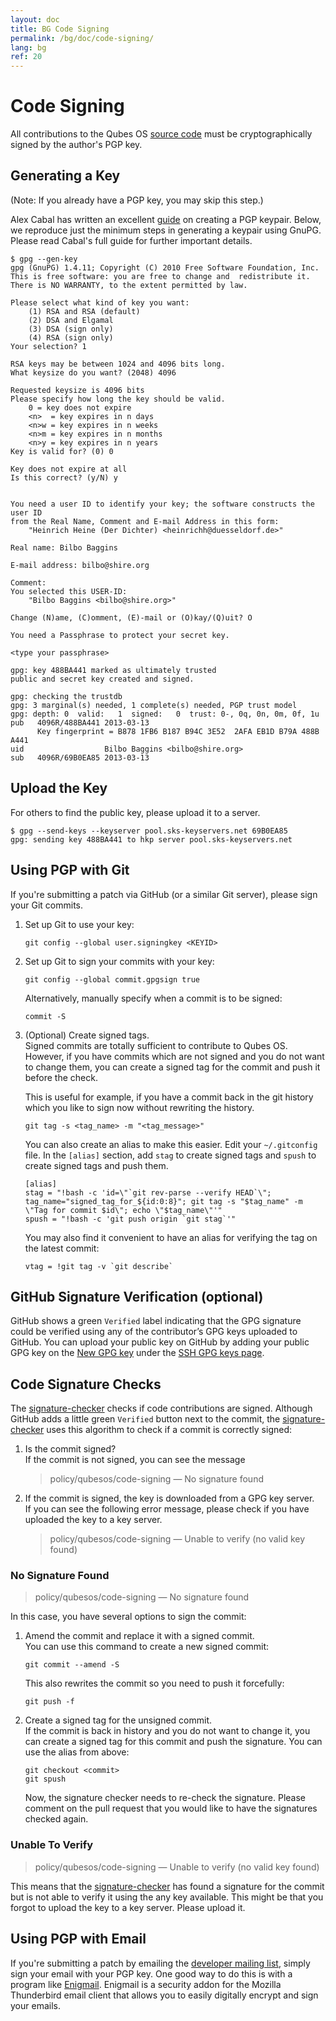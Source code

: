 ```yaml
---
layout: doc
title: BG Code Signing
permalink: /bg/doc/code-signing/
lang: bg
ref: 20
---
```


Code Signing
============

All contributions to the Qubes OS [source code] must be cryptographically signed by the author's PGP key.


Generating a Key
----------------

(Note: If you already have a PGP key, you may skip this step.)

Alex Cabal has written an excellent [guide] on creating a PGP keypair.
Below, we reproduce just the minimum steps in generating a keypair using GnuPG.
Please read Cabal's full guide for further important details.

~~~
$ gpg --gen-key
gpg (GnuPG) 1.4.11; Copyright (C) 2010 Free Software Foundation, Inc.
This is free software: you are free to change and  redistribute it.
There is NO WARRANTY, to the extent permitted by law.

Please select what kind of key you want:
    (1) RSA and RSA (default)
    (2) DSA and Elgamal
    (3) DSA (sign only)
    (4) RSA (sign only)
Your selection? 1

RSA keys may be between 1024 and 4096 bits long.
What keysize do you want? (2048) 4096

Requested keysize is 4096 bits
Please specify how long the key should be valid.
    0 = key does not expire
    <n>  = key expires in n days
    <n>w = key expires in n weeks
    <n>m = key expires in n months
    <n>y = key expires in n years
Key is valid for? (0) 0

Key does not expire at all
Is this correct? (y/N) y


You need a user ID to identify your key; the software constructs the user ID
from the Real Name, Comment and E-mail Address in this form:
    "Heinrich Heine (Der Dichter) <heinrichh@duesseldorf.de>"

Real name: Bilbo Baggins

E-mail address: bilbo@shire.org

Comment: 
You selected this USER-ID:
    "Bilbo Baggins <bilbo@shire.org>"

Change (N)ame, (C)omment, (E)-mail or (O)kay/(Q)uit? O

You need a Passphrase to protect your secret key.

<type your passphrase>

gpg: key 488BA441 marked as ultimately trusted
public and secret key created and signed.

gpg: checking the trustdb
gpg: 3 marginal(s) needed, 1 complete(s) needed, PGP trust model
gpg: depth: 0  valid:   1  signed:   0  trust: 0-, 0q, 0n, 0m, 0f, 1u
pub   4096R/488BA441 2013-03-13
      Key fingerprint = B878 1FB6 B187 B94C 3E52  2AFA EB1D B79A 488B A441
uid                  Bilbo Baggins <bilbo@shire.org>
sub   4096R/69B0EA85 2013-03-13
~~~

Upload the Key
--------------

For others to find the public key, please upload it to a server.

```
$ gpg --send-keys --keyserver pool.sks-keyservers.net 69B0EA85
gpg: sending key 488BA441 to hkp server pool.sks-keyservers.net
```

Using PGP with Git
------------------

If you're submitting a patch via GitHub (or a similar Git server), please sign
your Git commits.

1. Set up Git to use your key:

   ~~~
   git config --global user.signingkey <KEYID>
   ~~~

2. Set up Git to sign your commits with your key:

   ~~~
   git config --global commit.gpgsign true
   ~~~

   Alternatively, manually specify when a commit is to be signed:

   ~~~
   commit -S
   ~~~

3. (Optional) Create signed tags.  
   Signed commits are totally sufficient to contribute to Qubes OS.
   However, if you have commits which are not signed and you do not want to change them,
   you can create a signed tag for the commit and push it before the check.

   This is useful for example, if you have a commit back in the git history which
   you like to sign now without rewriting the history.

   ~~~
   git tag -s <tag_name> -m "<tag_message>"
   ~~~

   You can also create an alias to make this easier.
   Edit your `~/.gitconfig` file.
   In the `[alias]` section, add `stag` to create signed tags and `spush` to create signed tags and push them.

   ~~~
   [alias]
   stag = "!bash -c 'id=\"`git rev-parse --verify HEAD`\"; tag_name="signed_tag_for_${id:0:8}"; git tag -s "$tag_name" -m \"Tag for commit $id\"; echo \"$tag_name\"'"
   spush = "!bash -c 'git push origin `git stag`'"
   ~~~

   You may also find it convenient to have an alias for verifying the tag on the
   latest commit:

   ~~~
   vtag = !git tag -v `git describe`
   ~~~

GitHub Signature Verification (optional)
----------------------------------------

GitHub shows a green `Verified` label indicating that the GPG signature could be
verified using any of the contributor’s GPG keys uploaded to GitHub. You can
upload your public key on GitHub by adding your public GPG key on the [New GPG
key][GitHub New GPG key] under the [SSH GPG keys page][GitHub SSH GPG keys
page].

Code Signature Checks
---------------------

The [signature-checker] checks if code contributions are signed.
Although GitHub adds a little green `Verified` button next to the commit, the [signature-checker] uses this algorithm to check if a commit is correctly signed:

1. Is the commit signed?  
   If the commit is not signed, you can see the message
   > policy/qubesos/code-signing — No signature found
2. If the commit is signed, the key is downloaded from a GPG key server.  
   If you can see the following error message, please check if you have uploaded the key to a key server.
   > policy/qubesos/code-signing — Unable to verify (no valid key found)

### No Signature Found

> policy/qubesos/code-signing — No signature found

In this case, you have several options to sign the commit:

1. Amend the commit and replace it with a signed commit.  
   You can use this command to create a new signed commit:
   ```
   git commit --amend -S
   ```
   This also rewrites the commit so you need to push it forcefully:
   ```
   git push -f
   ```
2. Create a signed tag for the unsigned commit.  
   If the commit is back in history and you do not want to change it,
   you can create a signed tag for this commit and push the signature.
   You can use the alias from above:
   ```
   git checkout <commit>
   git spush
   ```
   Now, the signature checker needs to re-check the signature.
   Please comment on the pull request that you would like to have the signatures checked again.

### Unable To Verify

> policy/qubesos/code-signing — Unable to verify (no valid key found)

This means that the [signature-checker] has found a signature for the commit
but is not able to verify it using the any key available.
This might be that you forgot to upload the key to a key server.
Please upload it.


Using PGP with Email
--------------------

If you're submitting a patch by emailing the [developer mailing list], simply sign your email with your PGP key. 
One good way to do this is with a program like [Enigmail]. 
Enigmail is a security addon for the Mozilla Thunderbird email client that allows you to easily digitally encrypt and sign your emails.


[guide]: https://alexcabal.com/creating-the-perfect-gpg-keypair/
[source code]: /doc/source-code/
[developer mailing list]: /support/#qubes-devel
[Enigmail]: https://www.enigmail.net/
[signature-checker]: https://github.com/marmarek/signature-checker
[GitHub New GPG key]: https://github.com/settings/gpg/new
[GitHub SSH GPG keys page]: https://github.com/settings/keys

